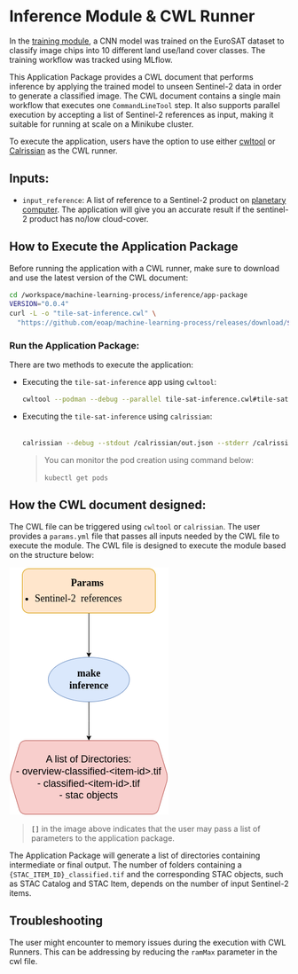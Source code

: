 # Inference Module & CWL Runner

In the [training module](training-container.md), a CNN model was trained on the EuroSAT dataset to classify image chips into 10 different land use/land cover classes. The training workflow was tracked using MLflow.

This Application Package provides a CWL document that performs inference by applying the trained model to unseen Sentinel-2 data in order to generate a classified image. The CWL document contains a single main workflow that executes one `CommandLineTool` step. It also supports parallel execution by accepting a list of Sentinel-2 references as input, making it suitable for running at scale on a Minikube cluster.

To execute the application, users have the option to use either [cwltool](https://github.com/common-workflow-language/cwltool) or [Calrissian](https://github.com/Duke-GCB/calrissian) as the CWL runner.

## Inputs:
- `input_reference`: A list of reference to a Sentinel-2 product on [planetary computer](https://planetarycomputer.microsoft.com/api/stac/v1/collections). The application will give you an accurate result if the sentinel-2 product has no/low cloud-cover.

## How to Execute the Application Package

Before running the application with a CWL runner, make sure to download and use the latest version of the CWL document:

```bash
cd /workspace/machine-learning-process/inference/app-package
VERSION="0.0.4"
curl -L -o "tile-sat-inference.cwl" \
  "https://github.com/eoap/machine-learning-process/releases/download/${VERSION}/tile-sat-inference.${VERSION}.cwl"
```

### **Run the Application Package**:
There are two methods to execute the application:

- Executing the `tile-sat-inference` app using `cwltool`:

    ```bash
    cwltool --podman --debug --parallel tile-sat-inference.cwl#tile-sat-inference params.yml
    ```

- Executing the `tile-sat-inference` using `calrissian`:

    ```bash
    
    calrissian --debug --stdout /calrissian/out.json --stderr /calrissian/stderr.log --usage-report /calrissian/report.json --max-ram 10G --max-cores 2 --parallel --tmp-outdir-prefix /calrissian/tmp/ --outdir /calrissian/results/ --tool-logs-basepath /calrissian/logs tile-sat-inference.cwl#tile-sat-inference params.yml
    ```
  > You can monitor the pod creation using command below:
  >
  >   `kubectl get pods` 

## How the CWL document designed:
The CWL file can be triggered using `cwltool` or `calrissian`. The user provides a `params.yml` file that passes all inputs needed by the CWL file to execute the module. The CWL file is designed to execute the module based on the structure below:

![Inference Workflow](imgs/inference.png)

> **`[]`** in the image above indicates that the user may pass a list of parameters to the application package.

The Application Package will generate a list of directories containing intermediate or final output. The number of folders containing a `{STAC_ITEM_ID}_classified.tif` and the corresponding STAC objects, such as STAC Catalog and STAC Item, depends on the number of input Sentinel-2 items.


## Troubleshooting

The user might encounter to memory issues during the execution with CWL Runners. This can be addressing by reducing the `ramMax` parameter in the cwl file.